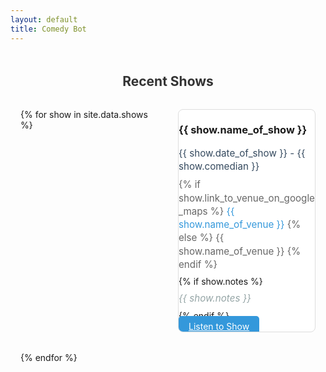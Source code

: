 ```yaml
---
layout: default
title: Comedy Bot
---
```


<div class="home">
  <!-- <div class="welcome">
    <h1>{{ site.title }}</h1>
    <p class="page-description">
      {{ site.description }}
    </p>
  </div>

  <div class="section-links">
    <div class="section-card">
      <h2><a href="{{ site.baseurl }}/bits/">Comedy Bits</a></h2>
      <p>View all comedy bits chronologically, with performance dates and venues.</p>
    </div>
    
    <div class="section-card">
      <h2><a href="{{ site.baseurl }}/themes/">Themes</a></h2>
      <p>Browse bits by theme, such as Cultural Differences, Family Life, and more.</p>
    </div>

    <div class="section-card">
      <h2><a href="{{ site.baseurl }}/joke-types/">Joke Types</a></h2>
      <p>Explore different styles of comedy, from Wordplay to Observational humor.</p>
    </div>
  </div> -->

  <div class="recent-shows">
    <h2>Recent Shows</h2>
    <div class="show-list">
      {% for show in site.data.shows %}
        <div class="show-card">
          <div>
            <h3>{{ show.name_of_show }}</h3>
            <ul class="show-details">
              <li class="comedian">
                <i class="fas fa-calendar-alt"></i>
                {{ show.date_of_show }} - {{ show.comedian }}
              </li>
              <li class="venue">
                <i class="fas fa-map-marker-alt"></i>
                {% if show.link_to_venue_on_google_maps %}
                  <a href="{{ show.link_to_venue_on_google_maps }}" target="_blank" class="venue-link">
                    {{ show.name_of_venue }}
                  </a>
                {% else %}
                  {{ show.name_of_venue }}
                {% endif %}
              </li>
              {% if show.notes %}
                <li class="notes">
                  <i class="fas fa-info-circle"></i>
                  {{ show.notes }}
                </li>
              {% endif %}
            </ul>
          </div>
          <a href="{{ site.baseurl }}/player/{{ show.folder }}" class="listen-button mt-4">
            <i class="fas fa-headphones"></i>
            Listen to Show
          </a>
        </div>
      {% endfor %}
    </div>
  </div>
</div>

<style>
.welcome {
  text-align: center;
  margin: 2rem 0;
  padding: 2rem;
  background: #f8f9fa;
  border-radius: 8px;
}

.welcome h1 {
  color: #333;
  margin-bottom: 1rem;
}

.page-description {
  color: #666;
  font-size: 1.1rem;
  max-width: 800px;
  margin: 0 auto;
}

.section-links {
  display: grid;
  grid-template-columns: repeat(3, 1fr);
  gap: 2rem;
  margin: 2rem 0;
  padding: 0 1rem;
}

.section-card {
  background: white;
  border: 1px solid #ddd;
  border-radius: 8px;
  padding: 1.5rem;
  text-align: center;
  transition: transform 0.2s, box-shadow 0.2s;
  height: 200px;
  display: flex;
  flex-direction: column;
  justify-content: center;
}

.section-card:hover {
  transform: translateY(-5px);
  box-shadow: 0 4px 10px rgba(0, 0, 0, 0.1);
}

.section-card h2 {
  color: #333;
  margin-bottom: 1rem;
}

.section-card h2 a {
  color: inherit;
  text-decoration: none;
}

.section-card p {
  color: #666;
  margin-bottom: 0;
}

.recent-shows {
  margin-top: 3rem;
  padding: 0 1rem;
}

.recent-shows h2 {
  text-align: center;
  margin-bottom: 2rem;
  color: #333;
}

.show-list {
  display: grid;
  gap: 2rem;
  grid-template-columns: repeat(3, 1fr);
}

.show-card {
  background: white;
  border: 1px solid #ddd;
  border-radius: 8px;
  overflow: hidden;
  transition: transform 0.2s, box-shadow 0.2s;
}

.show-card:hover {
  transform: translateY(-3px);
  box-shadow: 0 4px 10px rgba(0, 0, 0, 0.1);
}

.show-link {
  color: inherit;
  text-decoration: none;
  padding: 1.5rem;
  display: block;
}

.show-link h3 {
  color: #333;
  font-size: 1.2rem;
  margin: 0 0 1rem;
}

.show-details {
  list-style: none;
  padding: 0;
  margin: 0;
}

.show-details li {
  margin: 0.5rem 0;
  font-size: 0.95rem;
  line-height: 1.4;
  color: #666;
}

.show-date {
  color: #e74c3c !important;
  font-weight: 600;
}

.comedian {
  color: #34495e !important;
}

.venue-link {
  color: #3498db;
  text-decoration: none;
}

.venue-link:hover {
  text-decoration: underline;
}

.notes {
  color: #95a5a6 !important;
  font-style: italic;
}

.listen-button {
  background-color: #3498db;
  color: #fff;
  padding: 0.5rem 1rem;
  border: none;
  border-radius: 5px;
  cursor: pointer;
}

.listen-button:hover {
  background-color: #2e6da4;
}

@media (max-width: 992px) {
  .show-list {
    grid-template-columns: repeat(2, 1fr);
  }
}

@media (max-width: 768px) {
  .section-links {
    grid-template-columns: 1fr;
  }
  
  .show-list {
    grid-template-columns: 1fr;
  }
}
</style>

<script>
document.addEventListener('DOMContentLoaded', function() {
  // Sort show cards by date
  const container = document.querySelector('.show-list');
  const cards = Array.from(container.children);
  
  cards.sort((a, b) => {
    const dateA = new Date(a.dataset.date.replace(',', ''));
    const dateB = new Date(b.dataset.date.replace(',', ''));
    return dateB - dateA;
  });
  
  cards.forEach(card => container.appendChild(card));
});
</script>
